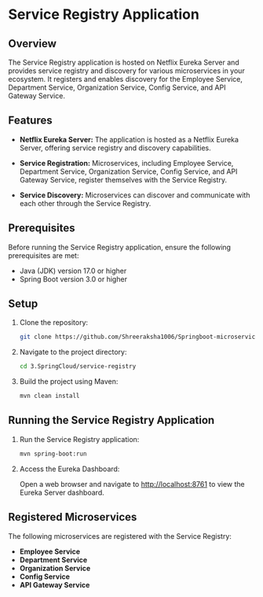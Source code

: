 # Service Registry Application

## Overview

The Service Registry application is hosted on Netflix Eureka Server and provides service registry and discovery for various microservices in your ecosystem. It registers and enables discovery for the Employee Service, Department Service, Organization Service, Config Service, and API Gateway Service.

## Features

- **Netflix Eureka Server:** The application is hosted as a Netflix Eureka Server, offering service registry and discovery capabilities.

- **Service Registration:** Microservices, including Employee Service, Department Service, Organization Service, Config Service, and API Gateway Service, register themselves with the Service Registry.

- **Service Discovery:** Microservices can discover and communicate with each other through the Service Registry.

## Prerequisites

Before running the Service Registry application, ensure the following prerequisites are met:

- Java (JDK) version 17.0 or higher
- Spring Boot version 3.0 or higher

## Setup

1. Clone the repository:

    ```bash
    git clone https://github.com/Shreeraksha1006/Springboot-microservice-projects.git
    ```

2. Navigate to the project directory:

    ```bash
    cd 3.SpringCloud/service-registry
    ```

3. Build the project using Maven:

    ```bash
    mvn clean install
    ```

## Running the Service Registry Application

1. Run the Service Registry application:

    ```bash
    mvn spring-boot:run
    ```

2. Access the Eureka Dashboard:

   Open a web browser and navigate to [http://localhost:8761](http://localhost:8761) to view the Eureka Server dashboard.

## Registered Microservices

The following microservices are registered with the Service Registry:

- **Employee Service**
- **Department Service**
- **Organization Service**
- **Config Service**
- **API Gateway Service**



